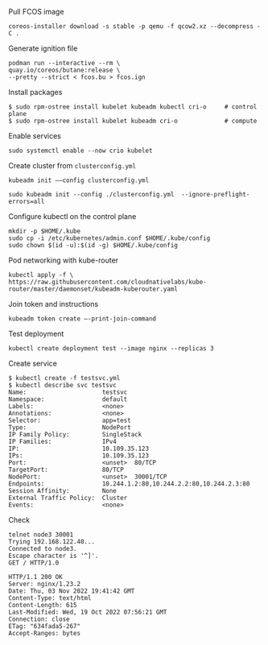 
Pull FCOS image
```shell
coreos-installer download -s stable -p qemu -f qcow2.xz --decompress -C .
```


Generate ignition file
```shell
podman run --interactive --rm \
quay.io/coreos/butane:release \
--pretty --strict < fcos.bu > fcos.ign
```

Install packages
```
$ sudo rpm-ostree install kubelet kubeadm kubectl cri-o     # control plane
$ sudo rpm-ostree install kubelet kubeadm cri-o             # compute

```

Enable services

```
sudo systemctl enable --now crio kubelet
```

Create cluster from `clusterconfig.yml`
```
kubeadm init ––config clusterconfig.yml

sudo kubeadm init --config ./clusterconfig.yml  --ignore-preflight-errors=all
```


Configure kubectl on the control plane
```
mkdir -p $HOME/.kube
sudo cp -i /etc/kubernetes/admin.conf $HOME/.kube/config
sudo chown $(id -u):$(id -g) $HOME/.kube/config
```

Pod networking with kube-router
```
kubectl apply -f \
https://raw.githubusercontent.com/cloudnativelabs/kube-router/master/daemonset/kubeadm-kuberouter.yaml
```

Join token and instructions
```
kubeadm token create –-print-join-command
```

Test deployment
```
kubectl create deployment test --image nginx --replicas 3
```

Create service
```shell
$ kubectl create -f testsvc.yml
$ kubectl describe svc testsvc
Name:                     testsvc
Namespace:                default
Labels:                   <none>
Annotations:              <none>
Selector:                 app=test
Type:                     NodePort
IP Family Policy:         SingleStack
IP Families:              IPv4
IP:                       10.109.35.123
IPs:                      10.109.35.123
Port:                     <unset>  80/TCP
TargetPort:               80/TCP
NodePort:                 <unset>  30001/TCP
Endpoints:                10.244.1.2:80,10.244.2.2:80,10.244.2.3:80
Session Affinity:         None
External Traffic Policy:  Cluster
Events:                   <none>
```

Check
```
telnet node3 30001
Trying 192.168.122.40...
Connected to node3.
Escape character is '^]'.
GET / HTTP/1.0

HTTP/1.1 200 OK
Server: nginx/1.23.2
Date: Thu, 03 Nov 2022 19:41:42 GMT
Content-Type: text/html
Content-Length: 615
Last-Modified: Wed, 19 Oct 2022 07:56:21 GMT
Connection: close
ETag: "634fada5-267"
Accept-Ranges: bytes
```
